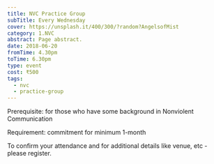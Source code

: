```yaml
---
title: NVC Practice Group
subTitle: Every Wednesday
cover: https://unsplash.it/400/300/?random?AngelsofMist
category: 1.NVC
abstract: Page abstract.
date: 2018-06-20
fromTime: 4.30pm
toTime: 6.30pm
type: event
cost: ₹500
tags:
  - nvc
  - practice-group
---
```


Prerequisite: for those who have some background in Nonviolent Communication

Requirement: commitment for minimum 1-month

To confirm your attendance and for additional details like venue, etc - please register.

